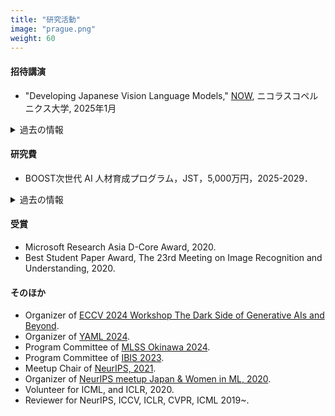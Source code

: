 ```yaml
---
title: "研究活動"
image: "prague.png"
weight: 60
---
```


#### 招待講演

* "Developing Japanese Vision Language Models," [NOW](https://now.bci-lab.info/), ニコラスコペルニクス大学, 2025年1月

<details>
<summary>過去の情報</summary>

* 「深層学習の基礎」，[医療健康データ科学Webセミナー](https://www.ism.ac.jp/rcmhds/web/2024/#%E8%A9%B3%E7%B4%B020)，2024年12月 [スライド](/slides/ims_lecture_202412.pdf)
* "Gradient-based Hyperparameter Optimization for Deep Learning", トレント大学, 2024年10月
* "Will Large-scale Generative Models Corrupt Future Datasets?"，FIT2024，2024年9月
* "Automatic Domain Adaptation by Transformers in In-Context Learning," [Workshop on Mathematical foundations of machine learning](), 2024年7月
* "Automatic Domain Adaptation by Transformers in In-Context Learning," [A*STAR-CFAR_RIKEN-AIP Workshop](), 2024年6月 [スライド](/slides/astar_aip_workshop.pdf)
* "Automatic Domain Adaptation by Transformers in In-Context Learning," [ザッピングセミナー](), 2024年6月 [スライド](/slides/astar_aip_workshop.pdf)
* 「勾配法によるハイパーパラメータ最適化」，[第53回IBISML研究会](https://ibisml.org/ibisml053)，2024年3月 [スライド](/slides/ibisml_202403.pdf)．
* 「深層学習とデータ拡張」，[統数研共同研究集会 兼 第4回TREFOIL研究会](https://docs.google.com/forms/d/e/1FAIpQLSdS2RB1mkBL9S2F-CnOT8aYqMOSLr9INfolbmosAbRsRGYK8A/viewform?vc=0&c=0&w=1&flr=0&pli=1)，2024年2月．
* "行列式点過程の機械学習への応用," [ICEPPセミナー](https://www.icepp.s.u-tokyo.ac.jp/collaboration/seminar.html), 2023年6月．
* "Towards accurate and scalable gradient-based hyperparameter optimization," Istituto Italiano di Tecnologia, 2023年5月．
* "Noncommutative $C^\star$-algebra Nets," [Japan-Vietnam AI Forum](https://viasm.edu.vn/en/hdkh/jvaif), 2023年4月.
* 「ベイズモデル選択による弱教師あり深層学習アルゴリズムのハイパーパラメータ最適化」, [ザッピングセミナー](https://zappingseminar.connpass.com/event/239765/), 2022.
* 「深層学習とデータ拡張」, [愛媛大学DS研究セミナー](https://www.cdse.ehime-u.ac.jp/)，2021.
* 「深層学習におけるデータ拡張の原理と最新動向」, Symposium on Sensing via Image Information, 2021.
* 「深層学習を支えるデータ拡張」, [StatsML Symposium](https://sites.google.com/view/statsmlsymposium20/), 2020.
* 「勾配降下法によるハイパーパラメータ最適化とデータ拡張戦略最適化への応用」, [ザッピングセミナー ](https://zappingseminar.connpass.com/event/189061/), 2020.

#### 講演

* 「生成モデルによるデータセット汚染」, 人工知能学会, 静岡, 2024年5月.
* 「生成モデルによるデータセット汚染」, 数理情報研究集会, 秋田, 2023年10月.
* "Stable Gradient-based Hyperparameter Optimization," [RIKEN AIP & NCU Workshops 2023](https://about.bci-lab.info/events/riken-aip-unc-workshops-2023), September 2023.

</details>

#### 研究費

* BOOST次世代 AI 人材育成プログラム，JST，5,000万円，2025-2029．

<details>
<summary>過去の情報</summary>
* 若手研究，JSPS，320万円，2025-2026．
* ACT-X加速フェーズ，JST，500万円，2024．
* 研究活動スタート支援，JSPS，220万円，2023-2024.
* ACT-X, 450万円, JST，2021-2024.
* JSPS若手研究者海外挑戦プログラム, 140万円, 2021.
* Microsoft Research Asia Collaborative Research Program (D-CORE 2021) by MSRA, 100万円, 2021.
* 東大RIISE価値交換工学萌芽RA, 200万円, 2020-2022.

</details>

#### 受賞

* Microsoft Research Asia D-Core Award, 2020.
* Best Student Paper Award, The 23rd Meeting on Image Recognition and Understanding, 2020.

#### そのほか

* Organizer of [ECCV 2024 Workshop The Dark Side of Generative AIs and Beyond](https://sites.google.com/view/yaml2024).
* Organizer of [YAML 2024](https://sites.google.com/view/yaml2024).
* Program Committee of [MLSS Okinawa 2024](https://groups.oist.jp/mlss).
* Program Committee of [IBIS 2023](https://ibisml.org/ibis2023/).
* Meetup Chair of [NeurIPS, 2021](https://neurips.cc/Conferences/2021).
* Organizer of [NeurIPS meetup Japan & Women in ML, 2020](https://neuripsmeetupjapan.github.io/2020).
* Volunteer for ICML, and ICLR, 2020.
* Reviewer for NeurIPS, ICCV, ICLR, CVPR, ICML 2019~.